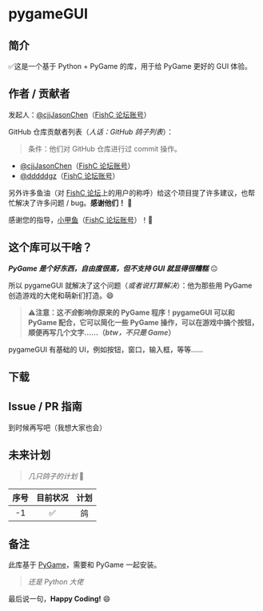 # pygameGUI

## 简介

✅这是一个基于 Python + PyGame 的库，用于给 PyGame 更好的 GUI 体验。

## 作者 / 贡献者
发起人：[@cjjJasonChen](https://github.com/cjjJasonchen)（[FishC 论坛账号](https://fishc.com.cn/space-uid-507904.html)）

GitHub 仓库贡献者列表（*人话：GitHub 鸽子列表*）：

> 条件：他们对 GitHub 仓库进行过 commit 操作。

- [@cjjJasonChen](https://github.com/cjjJasonchen)（[FishC 论坛账号](https://fishc.com.cn/space-uid-507904.html)）
- [@dddddgz](https://github.com/dddddgz)（[FishC 论坛账号](https://fishc.com.cn/space-uid-1410382.html)）

另外许多鱼油（对 [FishC 论坛](https://fishc.com.cn)上的用户的称呼）给这个项目提了许多建议，也帮忙解决了许多问题 / bug。**感谢他们！** 🫡

感谢您的指导，[小甲鱼](https://github.com/fishc-service)（[FishC 论坛账号](https://fishc.com.cn/space-uid-9.html)）！🫡

## 这个库可以干啥？

***PyGame 是个好东西，自由度很高，但不支持 GUI 就显得很糟糕*** 😐

所以 pygameGUI 就解决了这个问题（*或者说打算解决*）：他为那些用 PyGame 创造游戏的大佬和萌新们打造。😄

> ⚠️**注意：这*不会*影响你原来的 PyGame 程序！pygameGUI 可以和 PyGame 配合，它可以简化一些 PyGame 操作，可以在游戏中搞个按钮，顺便再写几个文字……（*btw，不只是 Game*）**

pygameGUI 有基础的 UI，例如按钮，窗口，输入框，等等……

## 下载

<!--这里把目光转向 cjjJasonchen，让他写完-->

## Issue / PR 指南

到时候再写吧（我想大家也会）

## 未来计划

> *几只鸽子的计划* 🤨

|序号|目前状况|计划|
|:--:|:------:|:--:|
|-1|✅|鸽|

## 备注

此库基于 [PyGame](https://github.com/pygame/pygame)，需要和 PyGame 一起安装。

> *还是 Python 大佬*

最后说一句，**Happy Coding!** 😄
